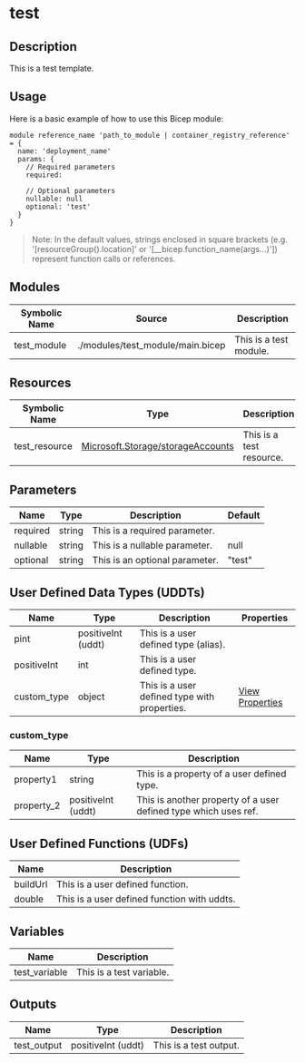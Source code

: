 # test

## Description

This is a test template.

## Usage

Here is a basic example of how to use this Bicep module:

```bicep
module reference_name 'path_to_module | container_registry_reference' = {
  name: 'deployment_name'
  params: {
    // Required parameters
    required:

    // Optional parameters
    nullable: null
    optional: 'test'
  }
}
```

> Note: In the default values, strings enclosed in square brackets (e.g. '[resourceGroup().location]' or '[__bicep.function_name(args...)']) represent function calls or references.

## Modules

| Symbolic Name | Source | Description |
| --- | --- | --- |
| test_module | ./modules/test_module/main.bicep | This is a test module. |

## Resources

| Symbolic Name | Type | Description |
| --- | --- | --- |
| test_resource | [Microsoft.Storage/storageAccounts](https://learn.microsoft.com/en-us/azure/templates/microsoft.storage/storageaccounts) | This is a test resource. |

## Parameters

| Name | Type | Description | Default |
| --- | --- | --- | --- |
| required | string | This is a required parameter. |  |
| nullable | string | This is a nullable parameter. | null |
| optional | string | This is an optional parameter. | "test" |

## User Defined Data Types (UDDTs)

| Name | Type | Description | Properties |
| --- | --- | --- | --- |
| pint | positiveInt (uddt) | This is a user defined type (alias). |  |
| positiveInt | int | This is a user defined type. |  |
| custom_type | object | This is a user defined type with properties. | [View Properties](#custom_type) |

### custom_type

| Name | Type | Description |
| --- | --- | --- |
| property1 | string | This is a property of a user defined type. |
| property_2 | positiveInt (uddt) | This is another property of a user defined type which uses ref. |

## User Defined Functions (UDFs)

| Name | Description |
| --- | --- |
| buildUrl | This is a user defined function. |
| double | This is a user defined function with uddts. |

## Variables

| Name | Description |
| --- | --- |
| test_variable | This is a test variable. |

## Outputs

| Name | Type | Description |
| --- | --- | --- |
| test_output | positiveInt (uddt) | This is a test output. |
